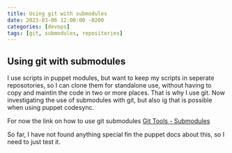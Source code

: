 ```yaml
---
title: Using git with submodules
date: 2023-03-06 12:00:00 -0200
categories: [devops]
tags: [git, submodules, repositories]
---
```

## Using git with submodules

I use scripts in puppet modules, but want to keep my scripts in seperate reposotories, so I can clone them for standalone use, without having to copy and maintin the code in two or more places. That is why I use git. Now investigating the use of submodules with git, but also ig that is possible when using puppet codesync.

For now the link on how to use git submodules [Git Tools - Submodules](https://git-scm.com/book/en/v2/Git-Tools-Submodules "2nd Edition ")

So far, I have not found anything special fin the puppet docs about this, so I need to just test it.


